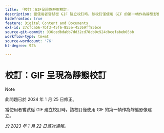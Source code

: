 ```yaml
---
title: 「校訂：GIF呈現為靜態校訂」
description: 當使用者嘗試從 GIF 建立校訂時，該校訂僅使用 GIF 的第一幀作為靜態影像建立。
hidefromtoc: true
feature: Digital Content and Documents
exl-id: 27cfca56-7bf3-45f6-855e-45369ff85bce
source-git-commit: 036cedbdabb7dd32cd78cb0c924dbcefabeb05bb
workflow-type: tm+mt
source-wordcount: '76'
ht-degree: 92%

---
```


# 校訂：GIF 呈現為靜態校訂

>[!NOTE]
>
>此問題已於 2024 年 1 月 25 日修正。

當使用者嘗試從 GIF 建立校訂時，該校訂僅使用 GIF 的第一幀作為靜態影像建立。

_於 2023 年 1 月 22 日首次通報。_
